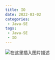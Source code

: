 ```yaml
---
title: IO
date: 2022-03-02
categories:
 - Java-SE
tags:
 - Java-SE
 - IO
---
```


![在这里插入图片描述](https://img-blog.csdnimg.cn/7f4f443b0a0747448034fbcd667302e8.png)
